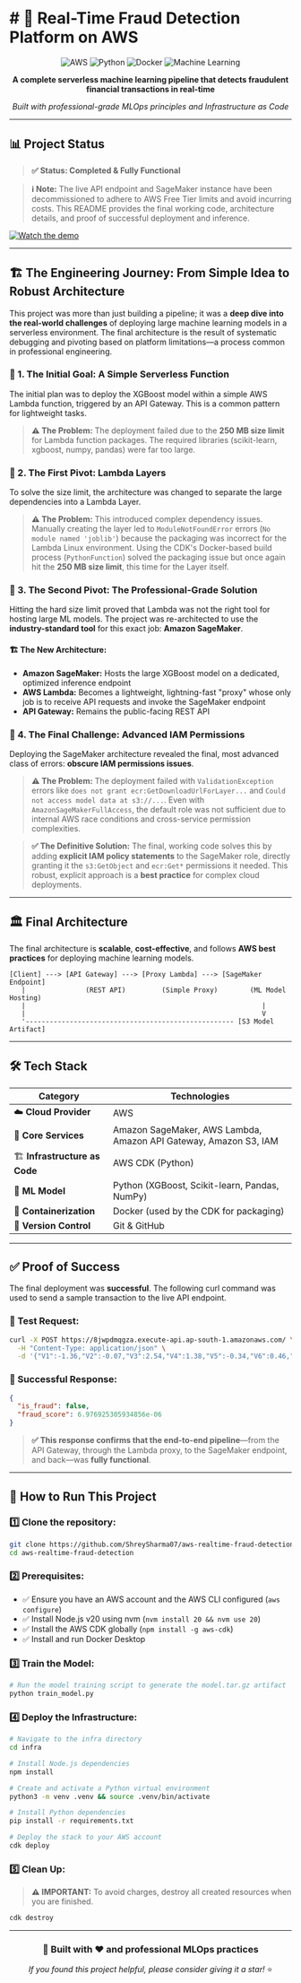 # # 🚀 Real-Time Fraud Detection Platform on AWS

<div align="center">

![AWS](https://img.shields.io/badge/AWS-%23FF9900.svg?style=for-the-badge&logo=amazon-aws&logoColor=white)
![Python](https://img.shields.io/badge/python-3670A0?style=for-the-badge&logo=python&logoColor=ffdd54)
![Docker](https://img.shields.io/badge/docker-%230db7ed.svg?style=for-the-badge&logo=docker&logoColor=white)
![Machine Learning](https://img.shields.io/badge/ML-XGBoost-green?style=for-the-badge)

**A complete serverless machine learning pipeline that detects fraudulent financial transactions in real-time**

*Built with professional-grade MLOps principles and Infrastructure as Code*

</div>

---

## 📊 Project Status

> **✅ Status: Completed & Fully Functional**

> **ℹ️ Note:** The live API endpoint and SageMaker instance have been decommissioned to adhere to AWS Free Tier limits and avoid incurring costs. This README provides the final working code, architecture details, and proof of successful deployment and inference.

[![Watch the demo](https://raw.githubusercontent.com/ShreySharma07/aws-realtime-fraud-detection/main/thumbnail.jpg)](https://youtu.be/C99CmyPCk3U)

---

## 🏗️ The Engineering Journey: From Simple Idea to Robust Architecture

This project was more than just building a pipeline; it was a **deep dive into the real-world challenges** of deploying large machine learning models in a serverless environment. The final architecture is the result of systematic debugging and pivoting based on platform limitations—a process common in professional engineering.

### 🎯 1. The Initial Goal: A Simple Serverless Function

The initial plan was to deploy the XGBoost model within a simple AWS Lambda function, triggered by an API Gateway. This is a common pattern for lightweight tasks.

> **⚠️ The Problem:** The deployment failed due to the **250 MB size limit** for Lambda function packages. The required libraries (scikit-learn, xgboost, numpy, pandas) were far too large.

### 🔄 2. The First Pivot: Lambda Layers

To solve the size limit, the architecture was changed to separate the large dependencies into a Lambda Layer.

> **⚠️ The Problem:** This introduced complex dependency issues. Manually creating the layer led to `ModuleNotFoundError` errors (`No module named 'joblib'`) because the packaging was incorrect for the Lambda Linux environment. Using the CDK's Docker-based build process (`PythonFunction`) solved the packaging issue but once again hit the **250 MB size limit**, this time for the Layer itself.

### 🎯 3. The Second Pivot: The Professional-Grade Solution

Hitting the hard size limit proved that Lambda was not the right tool for hosting large ML models. The project was re-architected to use the **industry-standard tool** for this exact job: **Amazon SageMaker**.

#### 🏗️ The New Architecture:

- **Amazon SageMaker:** Hosts the large XGBoost model on a dedicated, optimized inference endpoint
- **AWS Lambda:** Becomes a lightweight, lightning-fast "proxy" whose only job is to receive API requests and invoke the SageMaker endpoint
- **API Gateway:** Remains the public-facing REST API

### 🔐 4. The Final Challenge: Advanced IAM Permissions

Deploying the SageMaker architecture revealed the final, most advanced class of errors: **obscure IAM permissions issues**.

> **⚠️ The Problem:** The deployment failed with `ValidationException` errors like `does not grant ecr:GetDownloadUrlForLayer...` and `Could not access model data at s3://...`. Even with `AmazonSageMakerFullAccess`, the default role was not sufficient due to internal AWS race conditions and cross-service permission complexities.

> **✅ The Definitive Solution:** The final, working code solves this by adding **explicit IAM policy statements** to the SageMaker role, directly granting it the `s3:GetObject` and `ecr:Get*` permissions it needed. This robust, explicit approach is a **best practice** for complex cloud deployments.

---

## 🏛️ Final Architecture

The final architecture is **scalable**, **cost-effective**, and follows **AWS best practices** for deploying machine learning models.

```
[Client] ---> [API Gateway] ---> [Proxy Lambda] ---> [SageMaker Endpoint]
   |               (REST API)         (Simple Proxy)        (ML Model Hosting)
   |                                                           |
   |                                                           V
   '---------------------------------------------------- [S3 Model Artifact]
```

---

## 🛠️ Tech Stack

<div align="center">

| Category | Technologies |
|----------|-------------|
| ☁️ **Cloud Provider** | AWS |
| 🔧 **Core Services** | Amazon SageMaker, AWS Lambda, Amazon API Gateway, Amazon S3, IAM |
| 🏗️ **Infrastructure as Code** | AWS CDK (Python) |
| 🤖 **ML Model** | Python (XGBoost, Scikit-learn, Pandas, NumPy) |
| 🐳 **Containerization** | Docker (used by the CDK for packaging) |
| 📝 **Version Control** | Git & GitHub |

</div>

---

## ✅ Proof of Success

The final deployment was **successful**. The following curl command was used to send a sample transaction to the live API endpoint.

### 🧪 Test Request:

```bash
curl -X POST https://8jwpdmqgza.execute-api.ap-south-1.amazonaws.com/ \
  -H "Content-Type: application/json" \
  -d '{"V1":-1.36,"V2":-0.07,"V3":2.54,"V4":1.38,"V5":-0.34,"V6":0.46,"V7":0.24,"V8":0.10,"V9":0.36,"V10":0.09,"V11":-0.55,"V12":-0.62,"V13":-0.99,"V14":-0.31,"V15":1.47,"V16":-0.47,"V17":0.21,"V18":0.03,"V19":0.40,"V20":0.25,"V21":-0.02,"V22":0.28,"V23":-0.11,"V24":0.07,"V25":0.13,"V26":-0.19,"V27":0.13,"V28":-0.02,"Amount":149.62}'
```

### 🎉 Successful Response:

```json
{
  "is_fraud": false, 
  "fraud_score": 6.976925305934856e-06
}
```

> **✅ This response confirms that the end-to-end pipeline**—from the API Gateway, through the Lambda proxy, to the SageMaker endpoint, and back—was **fully functional**.

---

## 🚀 How to Run This Project

### 1️⃣ Clone the repository:

```bash
git clone https://github.com/ShreySharma07/aws-realtime-fraud-detection.git
cd aws-realtime-fraud-detection
```

### 2️⃣ Prerequisites:

- ✅ Ensure you have an AWS account and the AWS CLI configured (`aws configure`)
- ✅ Install Node.js v20 using nvm (`nvm install 20 && nvm use 20`)
- ✅ Install the AWS CDK globally (`npm install -g aws-cdk`)
- ✅ Install and run Docker Desktop

### 3️⃣ Train the Model:

```bash
# Run the model training script to generate the model.tar.gz artifact
python train_model.py
```

### 4️⃣ Deploy the Infrastructure:

```bash
# Navigate to the infra directory
cd infra

# Install Node.js dependencies
npm install

# Create and activate a Python virtual environment
python3 -m venv .venv && source .venv/bin/activate

# Install Python dependencies
pip install -r requirements.txt

# Deploy the stack to your AWS account
cdk deploy
```

### 5️⃣ Clean Up:

> **⚠️ IMPORTANT:** To avoid charges, destroy all created resources when you are finished.

```bash
cdk destroy
```

---

<div align="center">

### 🌟 **Built with ❤️ and professional MLOps practices**

*If you found this project helpful, please consider giving it a star!* ⭐

</div>
